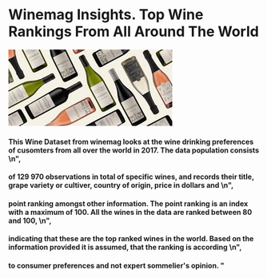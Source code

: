 # Winemag Insights. Top Wine Rankings From All Around The World

![image alt](https://github.com/Mthuthukile/EDA-Assignment-Mthuthukile/blob/5a54930c6ccb6fd254bbedc339c1f624bcdc42b2/images-2.jpeg)
   
  #### This Wine Dataset from winemag looks at the wine drinking preferences of cusomters from all over the world in 2017. The data population consists \n",
  #### of 129 970 observations in total of specific wines, and records their title, grape variety or cultiver, country of origin, price in dollars and \n",
  #### point ranking amongst other information. The point ranking is an index with a maximum of 100. All the wines in the data are ranked between 80 and 100, \n",
  #### indicating that these are the top ranked wines in the world. Based on the information provided it is assumed, that the ranking is according \n",
  #### to consumer preferences and not expert sommelier's opinion. "

